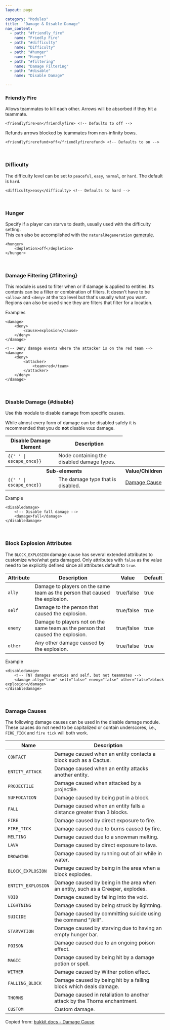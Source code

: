 ```yaml
---
layout: page

category: "Modules"
title:  "Damage & Disable Damage"
nav_content:
  - path: "#friendly_fire"
    name: "Friedly Fire"
  - path: "#difficulty"
    name: "Difficulty"
  - path: "#hunger"
    name: "Hunger"
  - path: "#filtering"
    name: "Damage Filtering"
  - path: "#disable"
    name: "Disable Damage"

---
```


### Friendly Fire
Allows teammates to kill each other. Arrows will be absorbed if they hit a teammate.

    <friendlyfire>on</friendlyfire> <!-- Defaults to off -->

Refunds arrows blocked by teammates from non-infinity bows.

    <friendlyfirerefund>off</friendlyfirerefund> <!-- Defaults to on -->

<br/>

### Difficulty
The difficulty level can be set to `peaceful`, `easy`, `normal`, or `hard`. The default is `hard`.

    <difficulty>easy</difficulty> <!-- Defaults to hard -->

<br/>

### Hunger
Specify if a player can starve to death, usually used with the difficulty setting.<br/>
This can also be accomplished with the `naturalRegeneration` [gamerule](/modules/gamerules).

    <hunger>
        <depletion>off</depletion>
    </hunger>

<br/>

### Damage Filtering {#filtering}

This module is used to filter when or if damage is applied to entities.
Its contents can be a filter or combination of filters.
It doesn't have to be `<allow>` and `<deny>` at the top level but that's usually what you want.
Regions can also be used since they are filters that filter for a location.

Examples

    <damage>
        <deny>
            <cause>explosion</cause>
        </deny>
    </damage>

    <!-- Deny damage events where the attacker is on the red team -->
    <damage>
        <deny>
            <attacker>
                <team>red</team>
            </attacker>
        </deny>
    </damage>

<br/>

### Disable Damage {#disable}
Use this module to disable damage from specific causes.

While almost every form of damage can be disabled safely it is recommended that you do **not** disable `VOID` damage.

<div class='table-responsive'>
  <table class='table table-striped table-condensed'>
    <thead>
      <tr>
        <th>Disable Damage Element</th>
        <th>Description</th>
      </tr>
    </thead>
    <tbody>
      <tr>
        <td>
          <span class='highlight'>
            <code>{{'<disabledamage> </disabledamage>' | escape_once}}</code>
          </span>
        </td>
        <td>Node containing the disabled damage types.</td>
        <td></td>
      </tr>
      <tr>
        <th colspan='2'>Sub-elements</th>
        <th>Value/Children</th>
      </tr>
      <tr>
        <td>
          <span class='highlight'>
            <code>{{'<damage> </damage>' | escape_once}}</code>
          </span>
        </td>
        <td>
          The damage type that is disabled.
        </td>
        <td>
          <a href='#causes'>Damage Cause</a>
        </td>
      </tr>
    </tbody>
  </table>
</div>

Example

    <disabledamage>
        <!-- Disable fall damage -->
        <damage>fall</damage>
    </disabledamage>


<br/>

### Block Explosion Attributes

The `BLOCK_EXPLOSION` damage cause has several extended attributes to customize who/what gets damaged. Only attributes with `false` as the value need to be explicitly defined since all attributes default to `true`.

<div class='table-responsive'>
  <table class='table table-striped table-condensed'>
    <thead>
      <tr>
        <th>Attribute</th>
        <th>Description</th>
        <th>Value</th>
        <th>Default</th>
      </tr>
    </thead>
    <tbody>
      <tr>
        <td>
          <code>ally</code>
        </td>
        <td>Damage to players on the same team as the person that caused the explosion.</td>
        <td>
          <span class='label label-primary'>true/false</span>
        </td>
        <td>true</td>
      </tr>
      <tr>
        <td>
          <code>self</code>
        </td>
        <td>Damage to the person that caused the explosion.</td>
        <td>
          <span class='label label-primary'>true/false</span>
        </td>
        <td>true</td>
      </tr>
      <tr>
        <td>
          <code>enemy</code>
        </td>
        <td>Damage to players not on the same team as the person that caused the explosion.</td>
        <td>
          <span class='label label-primary'>true/false</span>
        </td>
        <td>true</td>
      </tr>
      <tr>
        <td>
          <code>other</code>
        </td>
        <td>Any other damage caused by the explosion.</td>
        <td>
          <span class='label label-primary'>true/false</span>
        </td>
        <td>true</td>
      </tr>
    </tbody>
  </table>
</div>

Example

    <disabledamage>
        <!-- TNT damages enemies and self, but not teammates -->
        <damage ally="true" self="false" enemy="false" other="false">block explosion</damage>
    </disabledamage>


<br/>

### Damage Causes
The following damage causes can be used in the disable damage module.
These causes do not need to be capitalized or contain underscores, i.e., `FIRE_TICK` and `fire tick` will both work.

<div class='table-responsive'>
  <table class='table table-striped table-condensed'>
    <thead>
      <tr>
        <th>Name</th>
        <th>Description</th>
      </tr>
    </thead>
    <tbody>
      <tr>
        <td>
          <code>CONTACT</code>
        </td>
        <td>
          Damage caused when an entity contacts a block such as a Cactus.
        </td>
      </tr>
      <tr>
        <td>
          <code>ENTITY_ATTACK</code>
        </td>
        <td>
          Damage caused when an entity attacks another entity.
        </td>
      </tr>
      <tr>
        <td>
          <code>PROJECTILE</code>
        </td>
        <td>
          Damage caused when attacked by a projectile.
        </td>
      </tr>
      <tr>
        <td>
          <code>SUFFOCATION</code>
        </td>
        <td>
          Damage caused by being put in a block.
        </td>
      </tr>
      <tr>
        <td>
          <code>FALL</code>
        </td>
        <td>
          Damage caused when an entity falls a distance greater than 3 blocks.
        </td>
      </tr>
      <tr>
        <td>
          <code>FIRE</code>
        </td>
        <td>
          Damage caused by direct exposure to fire.
        </td>
      </tr>
      <tr>
        <td>
          <code>FIRE_TICK</code>
        </td>
        <td>
          Damage caused due to burns caused by fire.
        </td>
      </tr>
      <tr>
        <td>
          <code>MELTING</code>
        </td>
        <td>
          Damage caused due to a snowman melting.
        </td>
      </tr>
      <tr>
        <td>
          <code>LAVA</code>
        </td>
        <td>
          Damage caused by direct exposure to lava.
        </td>
      </tr>
      <tr>
        <td>
          <code>DROWNING</code>
        </td>
        <td>
          Damage caused by running out of air while in water.
        </td>
      </tr>
      <tr>
        <td>
          <code>BLOCK_EXPLOSION</code>
        </td>
        <td>
          Damage caused by being in the area when a block explodes.
        </td>
      </tr>
      <tr>
        <td>
          <code>ENTITY_EXPLOSION</code>
        </td>
        <td>
          Damage caused by being in the area when an entity, such as a Creeper, explodes.
        </td>
      </tr>
      <tr>
        <td>
          <code>VOID</code>
        </td>
        <td>
          Damage caused by falling into the void.
        </td>
      </tr>
      <tr>
        <td>
          <code>LIGHTNING</code>
        </td>
        <td>
          Damage caused by being struck by lightning.
        </td>
      </tr>
      <tr>
        <td>
          <code>SUICIDE</code>
        </td>
        <td>
          Damage caused by committing suicide using the command "/kill".
        </td>
      </tr>
      <tr>
        <td>
          <code>STARVATION</code>
        </td>
        <td>
          Damage caused by starving due to having an empty hunger bar.
        </td>
      </tr>
      <tr>
        <td>
          <code>POISON</code>
        </td>
        <td>
          Damage caused due to an ongoing poison effect.
        </td>
      </tr>
      <tr>
        <td>
          <code>MAGIC</code>
        </td>
        <td>
          Damage caused by being hit by a damage potion or spell.
        </td>
      </tr>
      <tr>
        <td>
          <code>WITHER</code>
        </td>
        <td>
          Damage caused by Wither potion effect.
        </td>
      </tr>
      <tr>
        <td>
          <code>FALLING_BLOCK</code>
        </td>
        <td>
          Damage caused by being hit by a falling block which deals damage.
        </td>
      </tr>
      <tr>
        <td>
          <code>THORNS</code>
        </td>
        <td>
          Damage caused in retaliation to another attack by the Thorns enchantment.
        </td>
      </tr>
      <tr>
        <td>
          <code>CUSTOM</code>
        </td>
        <td>
          Custom damage.
        </td>
      </tr>
    </tbody>
  </table>
</div>

Copied from: [bukkit docs - Damage Cause](https://hub.spigotmc.org/javadocs/bukkit/org/bukkit/event/entity/EntityDamageEvent.DamageCause.html)
